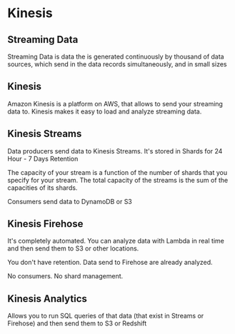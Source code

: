 # Kinesis

## Streaming Data

Streaming Data is data the is generated continuously by thousand of data sources, which send in the data records simultaneously, and in small sizes

## Kinesis

Amazon Kinesis is a platform on AWS, that allows to send your streaming data to. Kinesis makes it easy to load and analyze streaming data.

## Kinesis Streams

Data producers send data to Kinesis Streams. It's stored in Shards for 24 Hour - 7 Days Retention

The capacity of your stream is a function of the number of shards that you specify for your stream. The total capacity of the streams is the sum of the capacities of its shards.

Consumers send data to DynamoDB or S3

## Kinesis Firehose

It's completely automated. You can analyze data with Lambda in real time and then send them to S3 or other locations.

You don't have retention. Data send to Firehose are already analyzed.

No consumers. No shard management.

## Kinesis Analytics

Allows you to run SQL queries of that data (that exist in Streams or Firehose) and then send them to S3 or Redshift
